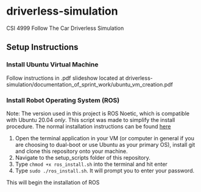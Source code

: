 # driverless-simulation
CSI 4999 Follow The Car Driverless Simulation

## Setup Instructions
### Install Ubuntu Virtual Machine
Follow instructions in .pdf slideshow located at driverless-simulation/documentation_of_sprint_work/ubuntu_vm_creation.pdf
### Install Robot Operating System (ROS)
Note: The version used in this project is ROS Noetic, which is compatible with Ubuntu 20.04 _only_. This script was made to simplify the install procedure. The normal installation instructions can be found [here](http://wiki.ros.org/noetic/Installation/Ubuntu)
1. Open the terminal application in your VM (or computer in general if you are choosing to dual-boot or use Ubuntu as your primary OS), install git and clone this repository onto your machine. 
2. Navigate to the setup_scripts folder of this repository.
3. Type `chmod +x ros_install.sh` into the terminal and hit enter
4. Type `sudo ./ros_install.sh`. It will prompt you to enter your password.

This will begin the installation of ROS
